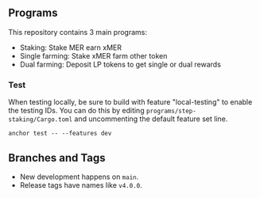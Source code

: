 ## Programs
This repository contains 3 main programs:
- Staking: Stake MER earn xMER
- Single farming: Stake xMER farm other token
- Dual farming: Deposit LP tokens to get single or dual rewards

### Test

When testing locally, be sure to build with feature "local-testing" to enable the testing IDs.  You can do this by editing `programs/step-staking/Cargo.toml` and uncommenting the default feature set line.

```
anchor test -- --features dev
```

## Branches and Tags
- New development happens on `main`.
- Release tags have names like `v4.0.0`.